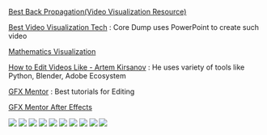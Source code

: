 [Best Back Propagation(Video Visualization Resource)](https://www.youtube.com/watch?v=SmZmBKc7Lrs&list=PLgtmMKe4spCPsxyMpg-sxf3EcbsFYlzPK)

[Best Video Visualization Tech](https://www.youtube.com/@CoreDumpped/videos) : Core Dump uses PowerPoint to create such video

[Mathematics Visualization](https://www.youtube.com/@3blue1brown)

[How to Edit Videos Like - Artem Kirsanov](https://www.youtube.com/watch?v=yaa13eehgzo) : He uses variety of tools like Python, Blender, Adobe Ecosystem

[GFX Mentor](https://www.youtube.com/@GFXMentor) : Best tutorials for Editing

[GFX Mentor After Effects](https://www.youtube.com/playlist?list=PLW-zSkCnZ-gD8OcjTPu-u_Rxl9-kI9Xqr)

<img src='./Pl1.jpg'>

<img src='./Pl2.jpg'>

<img src='./Pl3.jpg'>

<img src='./Pl4.jpg'>

<img src='./Pl5.jpg'>

<img src='./Pl6.jpg'>

<img src='./Pl7.jpg'>

<img src='./Pl8.jpg'>

<img src='./Pl9.jpg'>

<img src='./Pl10.jpg'>